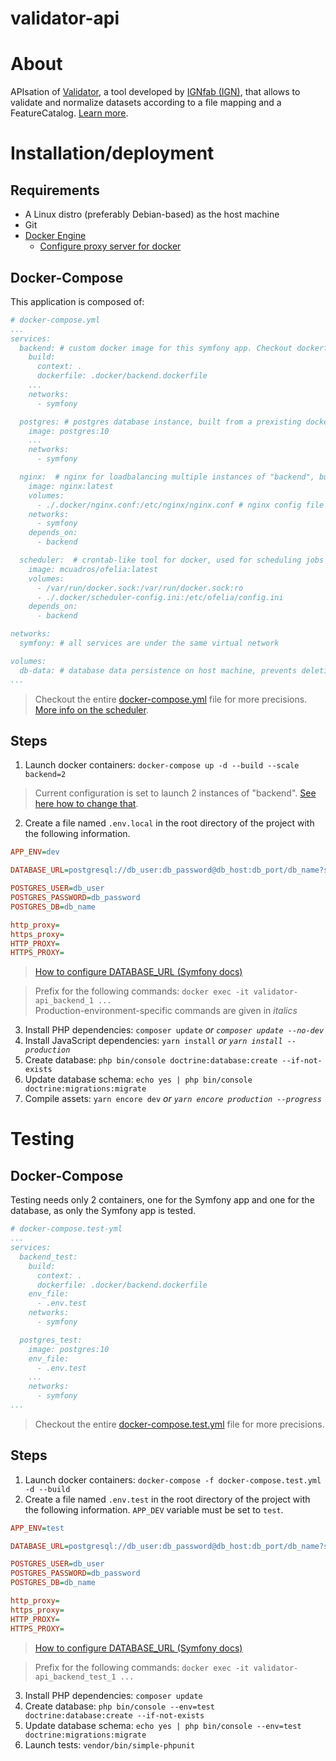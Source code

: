# validator-api

# About

APIsation of [Validator](https://github.com/IGNF/validator), a tool developed by [IGNfab (IGN)](https://www.ign.fr/ignfab), that allows to validate and normalize datasets according to a file mapping and a FeatureCatalog. [Learn more](https://github.com/IGNF/validator).

# Installation/deployment

## Requirements

 * A Linux distro (preferably Debian-based) as the host machine
 * Git
 * [Docker Engine](https://docs.docker.com/engine/install/)
   * [Configure proxy server for docker](https://docs.docker.com/network/proxy/)

## Docker-Compose

This application is composed of:
```yml
# docker-compose.yml
...
services:
  backend: # custom docker image for this symfony app. Checkout dockerfile for more info
    build:
      context: .
      dockerfile: .docker/backend.dockerfile
    ...
    networks:
      - symfony

  postgres: # postgres database instance, built from a prexisting docker image
    image: postgres:10
    ...
    networks:
      - symfony

  nginx:  # nginx for loadbalancing multiple instances of "backend", built from prexisting docker image
    image: nginx:latest
    volumes:
      - ./.docker/nginx.conf:/etc/nginx/nginx.conf # nginx config file
    networks:
      - symfony
    depends_on:
      - backend

  scheduler:  # crontab-like tool for docker, used for scheduling jobs inside docker containers, built from prexisting docker image
    image: mcuadros/ofelia:latest
    volumes:
      - /var/run/docker.sock:/var/run/docker.sock:ro
      - ./.docker/scheduler-config.ini:/etc/ofelia/config.ini
    depends_on:
      - backend

networks:
  symfony: # all services are under the same virtual network

volumes:
  db-data: # database data persistence on host machine, prevents deletion of data even after the container has been stopped
...
```
> Checkout the entire [docker-compose.yml](docker-compose.yml) file for more precisions.  
> [More info on the scheduler](https://github.com/mcuadros/ofelia).

## Steps

1. Launch docker containers: `docker-compose up -d --build --scale backend=2`

> Current configuration is set to launch 2 instances of "backend". [See here how to change that](doc/md/backend_multiple_instances_en.md).

2. Create a file named `.env.local` in the root directory of the project with the following information.

```ini
APP_ENV=dev

DATABASE_URL=postgresql://db_user:db_password@db_host:db_port/db_name?serverVersion=10&charset=utf8

POSTGRES_USER=db_user
POSTGRES_PASSWORD=db_password
POSTGRES_DB=db_name

http_proxy=
https_proxy=
HTTP_PROXY=
HTTPS_PROXY=
```
> [How to configure DATABASE_URL (Symfony docs)](https://symfony.com/doc/4.4/doctrine.html#configuring-the-database)

> Prefix for the following commands: `docker exec -it validator-api_backend_1 ...`  
> Production-environment-specific commands are given in *italics*

3. Install PHP dependencies: `composer update` *or `composer update --no-dev`*
4. Install JavaScript dependencies: `yarn install` *or `yarn install --production`*
5. Create database: `php bin/console doctrine:database:create --if-not-exists`
6. Update database schema: `echo yes | php bin/console doctrine:migrations:migrate`
7. Compile assets: `yarn encore dev` *or `yarn encore production --progress`*

# Testing

## Docker-Compose

Testing needs only 2 containers, one for the Symfony app and one for the database, as only the Symfony app is tested.
```yml
# docker-compose.test-yml
...
services:
  backend_test:
    build:
      context: .
      dockerfile: .docker/backend.dockerfile
    env_file:
      - .env.test
    networks:
      - symfony

  postgres_test:
    image: postgres:10
    env_file:
      - .env.test
    ...
    networks:
      - symfony
...
```
> Checkout the entire [docker-compose.test.yml](docker-compose.test.yml) file for more precisions.

## Steps

1. Launch docker containers: `docker-compose -f docker-compose.test.yml -d --build`
2. Create a file named `.env.test` in the root directory of the project with the following information. `APP_DEV` variable must be set to `test`.

```ini
APP_ENV=test

DATABASE_URL=postgresql://db_user:db_password@db_host:db_port/db_name?serverVersion=10&charset=utf8

POSTGRES_USER=db_user
POSTGRES_PASSWORD=db_password
POSTGRES_DB=db_name

http_proxy=
https_proxy=
HTTP_PROXY=
HTTPS_PROXY=
```
> [How to configure DATABASE_URL (Symfony docs)](https://symfony.com/doc/4.4/doctrine.html#configuring-the-database)

> Prefix for the following commands: `docker exec -it validator-api_backend_test_1 ...`

3. Install PHP dependencies: `composer update`
4. Create database: `php bin/console --env=test doctrine:database:create --if-not-exists`
5. Update database schema: `echo yes | php bin/console --env=test doctrine:migrations:migrate`
6. Launch tests: `vendor/bin/simple-phpunit`